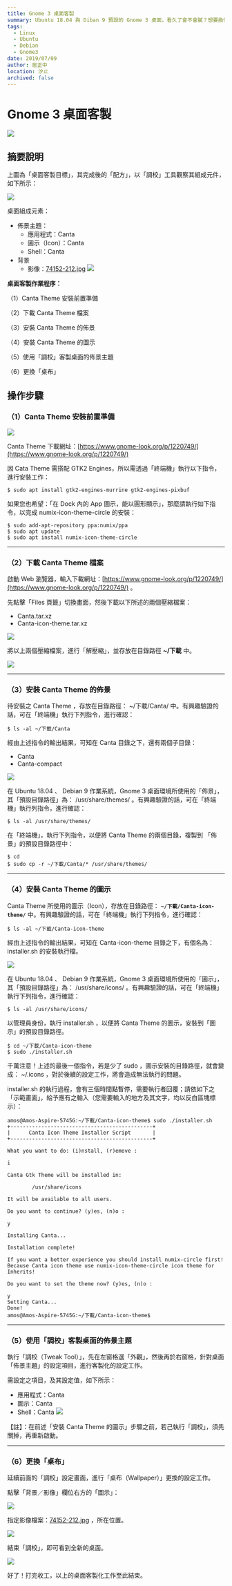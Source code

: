 ```yaml
---
title: Gnome 3 桌面客製
summary: Ubuntu 18.04 與 Diban 9 預設的 Gnome 3 桌面，看久了會不會膩？想要換個口味嗎？
tags:
  - Linux
  - Ubuntu
  - Debian
  - Gnome3
date: 2019/07/09
author: 居正中
location: 汐止
archived: false
---
```


# Gnome 3 桌面客製

![](https://d2mxuefqeaa7sj.cloudfront.net/s_6AFCC2CF44E8265FDC8902EFAB0B411BC6125E3C8C9A4FE9195F4F9E3630AF2C_1528500657720_Screenshot-20180607070757-1366x768.png)


## 摘要說明

上圖為「桌面客製目標」，其完成後的「配方」，以「調校」工具觀察其組成元件，如下所示：

![](https://d2mxuefqeaa7sj.cloudfront.net/s_6AFCC2CF44E8265FDC8902EFAB0B411BC6125E3C8C9A4FE9195F4F9E3630AF2C_1528500851485_Screenshot-20180609065105-1366x768.png)


桌面組成元素：

- 佈景主題：
    - 應用程式：Canta
    - 圖示（Icon）：Canta
    - Shell：Canta
- 背景
    - 影像：[74152-212.jpg](https://drive.google.com/open?id=1Bf8lFK369rmqwfiVM86JfbSaMMPIVi9R) 
![](https://d2mxuefqeaa7sj.cloudfront.net/s_6AFCC2CF44E8265FDC8902EFAB0B411BC6125E3C8C9A4FE9195F4F9E3630AF2C_1528501142113_74152-212.jpg)


**桌面客製作業程序：** 

（1）Canta Theme 安裝前置準備

（2）下載 Canta Theme 檔案

（3）安裝 Canta Theme 的佈景

（4）安裝 Canta Theme 的圖示

（5）使用「調校」客製桌面的佈景主題

（6）更換「桌布」


## 操作步驟


### （1）Canta Theme 安裝前置準備

![](https://d2mxuefqeaa7sj.cloudfront.net/s_6AFCC2CF44E8265FDC8902EFAB0B411BC6125E3C8C9A4FE9195F4F9E3630AF2C_1528502303161_Screenshot-20180609075800-1366x768.png)


Canta Theme 下載網址：[https://www.gnome-look.org/p/1220749/](https://www.gnome-look.org/p/1220749/)

因 Cata Theme 需搭配 GTK2 Engines，所以需透過「終端機」執行以下指令，進行安裝工作：

    $ sudo apt install gtk2-engines-murrine gtk2-engines-pixbuf

如果您也希望：「在 Dock 內的 App 圖示，能以圓形顯示」，那麼請執行如下指令，以完成 numix-icon-theme-circle 的安裝：

    $ sudo add-apt-repository ppa:numix/ppa
    $ sudo apt update
    $ sudo apt install numix-icon-theme-circle


----------


### （2）下載 Canta Theme 檔案

啟動 Web 瀏覽器，輸入下載網址：[https://www.gnome-look.org/p/1220749/](https://www.gnome-look.org/p/1220749/) 。

先點擊「Files 頁籤」切換畫面，然後下載以下所述的兩個壓縮檔案：

- Canta.tar.xz
- Canta-icon-theme.tar.xz

![](https://d2mxuefqeaa7sj.cloudfront.net/s_6AFCC2CF44E8265FDC8902EFAB0B411BC6125E3C8C9A4FE9195F4F9E3630AF2C_1528528731500_Screenshot-20180609081757-1366x768.png)


將以上兩個壓縮檔案，進行「解壓縮」，並存放在目錄路徑 **~/下載** 中。

![](https://d2mxuefqeaa7sj.cloudfront.net/s_6AFCC2CF44E8265FDC8902EFAB0B411BC6125E3C8C9A4FE9195F4F9E3630AF2C_1528529143805_Screenshot-20180609152347-691x551.png)


----------


### （3）安裝 Canta Theme 的佈景

待安裝之 Canta Theme ，存放在目錄路徑： ~/下載/Canta/ 中。有興趣驗證的話，可在「終端機」執行下列指令，進行確認：

    $ ls -al ~/下載/Canta

經由上述指令的輸出結果，可知在 Canta 目錄之下，還有兩個子目錄：

 -  Canta
 -  Canta-compact

![](https://d2mxuefqeaa7sj.cloudfront.net/s_6AFCC2CF44E8265FDC8902EFAB0B411BC6125E3C8C9A4FE9195F4F9E3630AF2C_1528529280182_Screenshot-20180609152745-691x551.png)

在 Ubuntu 18.04 、 Debian 9 作業系統，Gnome 3 桌面環境所使用的「佈景」，其「預設目錄路徑」為： /usr/share/themes/ 。有興趣驗證的話，可在「終端機」執行列指令，進行確認：

    $ ls -al /usr/share/themes/

在「終端機」，執行下列指令，以便將 Canta Theme 的兩個目錄，複製到 「佈景」的預設目錄路徑中：

    $ cd
    $ sudo cp -r ~/下載/Canta/* /usr/share/themes/


----------


### （4）安裝 Canta Theme 的圖示

Canta Theme 所使用的圖示（Icon），存放在目錄路徑： **`~/下載/Canta-icon-theme/`** 中。有興趣驗證的話，可在「終端機」執行下列指令，進行確認：

    $ ls -al ~/下載/Canta-icon-theme

經由上述指令的輸出結果，可知在 Canta-icon-theme 目錄之下，有個名為： installer.sh 的安裝執行檔。

![](https://d2mxuefqeaa7sj.cloudfront.net/s_6AFCC2CF44E8265FDC8902EFAB0B411BC6125E3C8C9A4FE9195F4F9E3630AF2C_1528529495237_Screenshot-20180609153122-691x551.png)


在 Ubuntu 18.04 、 Debian 9 作業系統，Gnome 3 桌面環境所使用的「圖示」，其「預設目錄路徑」為： /usr/share/icons/ 。有興趣驗證的話，可在「終端機」執行下列指令，進行確認：

    $ ls -al /usr/share/icons/

以管理員身份，執行 installer.sh ，以便將 Canta Theme 的圖示，安裝到「圖示」的預設目錄路徑。

    $ cd ~/下載/Canta-icon-theme
    $ sudo ./installer.sh

千萬注意！上述的最後一個指令，若是少了 sudo ，圖示安裝的目錄路徑，就會變成：  ~/.icons ，對於後續的設定工作，將會造成無法執行的問題。

installer.sh 的執行過程，會有三個時間點暫停，需要執行者回覆；請依如下之「示範畫面」，給予應有之輸入（您需要輸入的地方及其文字，均以反白區塊標示）：

    amos@Amos-Aspire-5745G:~/下載/Canta-icon-theme$ sudo ./installer.sh 
    +----------------------------------------------+
    |      Canta Icon Theme Installer Script       |
    +----------------------------------------------+
    
    What you want to do: (i)nstall, (r)emove : 
    
    i
    
    Canta Gtk Theme will be installed in:
    
            /usr/share/icons
    
    It will be available to all users.
    
    Do you want to continue? (y)es, (n)o : 
    
    y
    
    Installing Canta...
    
    Installation complete!
    
    If you want a better experience you should install numix-circle first!
    Because Canta icon theme use numix-icon-theme-circle icon theme for Inherits!
    
    Do you want to set the theme now? (y)es, (n)o : 
    
    y
    Setting Canta...
    Done!
    amos@Amos-Aspire-5745G:~/下載/Canta-icon-theme$


----------


### （5）使用「調校」客製桌面的佈景主題

執行「調校（Tweak Tool）」，先在左窗格選「外觀」，然後再於右窗格，針對桌面「佈景主題」的設定項目，進行客製化的設定工作。

需設定之項目，及其設定值，如下所示：

- 應用程式：Canta
- 圖示：Canta
- Shell：Canta
![](https://d2mxuefqeaa7sj.cloudfront.net/s_6AFCC2CF44E8265FDC8902EFAB0B411BC6125E3C8C9A4FE9195F4F9E3630AF2C_1528530267566_Screenshot-20180609110615-1366x768.png)


【註】：在前述「安裝 Canta Theme 的圖示」步驟之前，若己執行「調校」，須先關掉，再重新啟動。


----------


### （6）更換「桌布」

延續前面的「調校」設定畫面，進行「桌布（Wallpaper）」更換的設定工作。

點擊「背景／影像」欄位右方的「圖示」：

![](https://d2mxuefqeaa7sj.cloudfront.net/s_6AFCC2CF44E8265FDC8902EFAB0B411BC6125E3C8C9A4FE9195F4F9E3630AF2C_1528513758733_Screenshot-20180609110615-1366x768.png)


指定影像檔案：[74152-212.jpg](https://drive.google.com/open?id=1Bf8lFK369rmqwfiVM86JfbSaMMPIVi9R) ，所在位置。

![](https://d2mxuefqeaa7sj.cloudfront.net/s_6AFCC2CF44E8265FDC8902EFAB0B411BC6125E3C8C9A4FE9195F4F9E3630AF2C_1528513878254_Screenshot-20180609110853-1366x768.png)


結束「調校」，即可看到全新的桌面。

![](https://d2mxuefqeaa7sj.cloudfront.net/s_6AFCC2CF44E8265FDC8902EFAB0B411BC6125E3C8C9A4FE9195F4F9E3630AF2C_1528514014204_Screenshot-20180609111217-1366x768.png)


好了！打完收工，以上的桌面客製化工作至此結束。 

